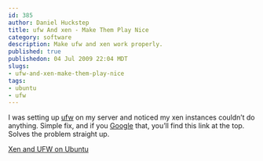 ```yaml
--- 
id: 385
author: Daniel Huckstep
title: ufw And xen - Make Them Play Nice
category: software
description: Make ufw and xen work properly.
published: true
publishedon: 04 Jul 2009 22:04 MDT
slugs: 
- ufw-and-xen-make-them-play-nice
tags: 
- ubuntu
- ufw
---
```

I was setting up [ufw](https://wiki.ubuntu.com/UbuntuFirewall) on my
server and noticed my xen instances couldn’t do anything. Simple fix,
and if you [Google](http://lmgtfy.com/?q=ubuntu+ufw+xen) that, you’ll
find this link at the top. Solves the problem straight up.

[Xen and UFW on
Ubuntu](http://barryp.org/blog/entries/xen-and-ufw-ubuntu/)